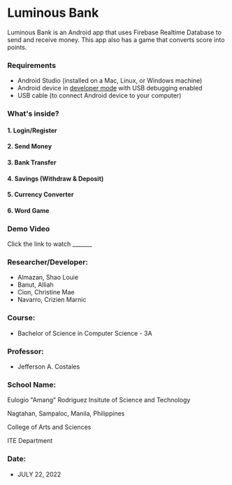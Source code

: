# Luminous Bank

<!--![Graphical feature](https://user-images.githubusercontent.com/106217907/171543093-c84fe5e5-69db-4cd2-ac34-a2dea168c2d0.jpg)-->

Luminous Bank is an Android app that uses Firebase Realtime Database to send and receive money. This app also has a game that converts score into points.

### Requirements
*   Android Studio (installed on a Mac, Linux, or Windows machine)
*   Android device in [developer mode](https://developer.android.com/studio/debug/dev-options) with USB debugging enabled
*   USB cable (to connect Android device to your computer)

### What's inside?
#### 1. Login/Register
<!--![Detect Object](https://user-images.githubusercontent.com/106217907/171542959-200f9c7d-6941-4d15-9d19-e4613f8259a0.jpg)-->
#### 2. Send Money
<!--![Text Reader](https://user-images.githubusercontent.com/106217907/171542966-735cdd56-39e6-42bc-bf9c-eb1701f35441.jpg)-->
#### 3. Bank Transfer
<!--![Money Reader](https://user-images.githubusercontent.com/106217907/171542973-1c02d216-a76a-4362-aced-c837666b4d67.jpg)-->
#### 4. Savings (Withdraw & Deposit)
<!--![Face Recognition](https://user-images.githubusercontent.com/106217907/171542988-329de313-97e3-480f-be11-cfbd336bca92.jpg)-->
#### 5. Currency Converter
<!--![Face Analyzer](https://user-images.githubusercontent.com/106217907/171543450-73faa700-73f4-4db9-9ef5-ca4cc47a1f47.jpg)-->
#### 6. Word Game
<!--![GPS tracker](https://user-images.githubusercontent.com/106217907/171542995-2953cc09-0a24-454b-a146-49e44c1c27d0.jpg)-->

### Demo Video
Click the link to watch _______

### Researcher/Developer:

* Almazan, Shao Louie
* Banut, Alliah
* Cion, Christine Mae
* Navarro, Crizien Marnic

### Course: 
* Bachelor of Science in Computer Science - 3A

### Professor: 
* Jefferson A. Costales

### School Name:
Eulogio "Amang" Rodriguez Insitute of Science and Technology

Nagtahan, Sampaloc, Manila, Philippines

College of Arts and Sciences

ITE Department

### Date: 
* JULY 22, 2022
